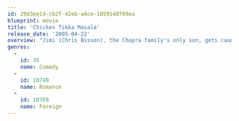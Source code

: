 ```yaml
---
id: 29d3ee14-cb2f-42eb-a4ce-1059148f09ea
blueprint: movie
title: 'Chicken Tikka Masala'
release_date: '2005-04-22'
overview: "Jimi (Chris Bisson), the Chopra family's only son, gets caught off guard when his high-handed parents (Saeed Jaffrey and Jamila Massey) announce an arranged marriage to Simran (Jinder Mahal), a lovely girl from a respectable family. Problem is, Jimi's gay, so to hide his homosexuality, he spins an ever-more elaborate web of deceit -- but how long can he conceal the truth?"
genres:
  -
    id: 35
    name: Comedy
  -
    id: 10749
    name: Romance
  -
    id: 10769
    name: Foreign
---
```

